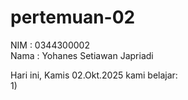 # pertemuan-02
NIM : 0344300002<br>
Nama : Yohanes Setiawan Japriadi<br>

Hari ini, Kamis 02.Okt.2025 kami belajar:<br>
1) 